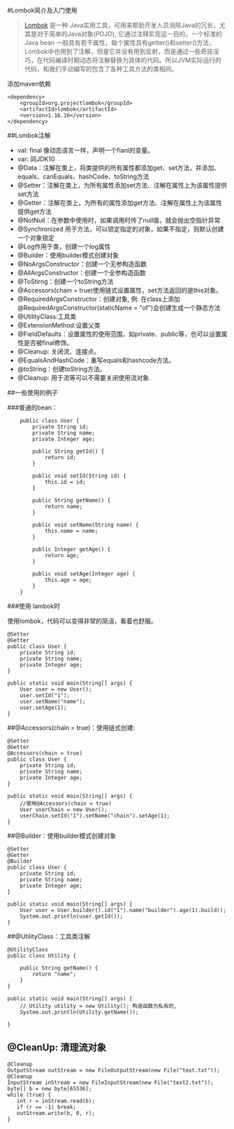 #Lombok简介及入门使用

> [Lombok](https://projectlombok.org/) 是一种 Java实用工具，可用来帮助开发人员消除Java的冗长，尤其是对于简单的Java对象(POJO), 它通过注释实现这一目的。一个标准的Java bean 一般具有若干属性，每个属性具有getter()和setter()方法，Lombok中也用到了注解，但是它并没有用到反射，而是通过一些奇技淫巧，在代码编译时期动态将注解替换为具体的代码。所以JVM实际运行的代码，和我们手动编写的包含了各种工具方法的类相同。

添加maven依赖

	<dependency>
	    <groupId>org.projectlombok</groupId>
	    <artifactId>lombok</artifactId>
	    <version>1.16.16</version>
	</dependency>


##Lombok注解

* val: final 像动态语言一样，声明一个fianl的变量。
* var: 同JDK10
* @Data：注解在类上，将类提供的所有属性都添加get、set方法，并添加、equals、canEquals、hashCode、toString方法
* @Setter：注解在类上，为所有属性添加set方法、注解在属性上为该属性提供set方法
* @Getter：注解在类上，为所有的属性添加get方法、注解在属性上为该属性提供get方法
* @NotNull：在参数中使用时，如果调用时传了null值，就会抛出空指针异常
* @Synchronized 用于方法，可以锁定指定的对象，如果不指定，则默认创建一个对象锁定
* @Log作用于类，创建一个log属性
* @Builder：使用builder模式创建对象
* @NoArgsConstructor：创建一个无参构造函数
* @AllArgsConstructor：创建一个全参构造函数
* @ToStirng：创建一个toString方法
* @Accessors(chain = true)使用链式设置属性，set方法返回的是this对象。
* @RequiredArgsConstructor：创建对象, 例: 在class上添加@RequiredArgsConstructor(staticName = "of")会创建生成一个静态方法
* @UtilityClass:工具类
* @ExtensionMethod:设置父类
* @FieldDefaults：设置属性的使用范围，如private、public等，也可以设置属性是否被final修饰。
* @Cleanup: 关闭流、连接点。
* @EqualsAndHashCode：重写equals和hashcode方法。
* @toString：创建toString方法。
* @Cleanup: 用于流等可以不需要关闭使用流对象.

##一些使用的例子

###普通的bean：

		public class User {
		    private String id;
		    private String name;
		    private Integer age;

		    public String getId() {
		        return id;
		    }

		    public void setId(String id) {
		        this.id = id;
		    }

		    public String getName() {
		        return name;
		    }

		    public void setName(String name) {
		        this.name = name;
		    }

		    public Integer getAge() {
		        return age;
		    }

		    public void setAge(Integer age) {
		        this.age = age;
		    }
		}
###使用 lambok时

使用lombok，代码可以变得非常的简洁，看着也舒服。

	@Setter
	@Getter
	public class User {
	    private String id;
	    private String name;
	    private Integer age;
	}

	public static void main(String[] args) {
        User user = new User();
        user.setId("1");
        user.setName("name");
        user.setAge(1);
    }

##@Accessors(chain = true)：使用链式创建:

	@Setter
	@Getter
	@Accessors(chain = true)
	public class User {
	    private String id;
	    private String name;
	    private Integer age;
	}

	public static void main(String[] args) {
        //使用@Accessors(chain = true)
        User userChain = new User();
        userChain.setId("1").setName("chain").setAge(1);
    }

##@Builder：使用builder模式创建对象

	@Setter
	@Getter
	@Builder
	public class User {
	    private String id;
	    private String name;
	    private Integer age;
	}

	public static void main(String[] args) {
        User user = User.builder().id("1").name("builder").age(1).build();
        System.out.println(user.getId());
    }

##@UtilityClass：工具类注解

	@UtilityClass
	public class Utility {

	    public String getName() {
	        return "name";
	    }
	}

	public static void main(String[] args) {
        // Utility utility = new Utility(); 构造函数为私有的,
        System.out.println(Utility.getName());

    }
  ## @CleanUp: 清理流对象

    @Cleanup
    OutputStream outStream = new FileOutputStream(new File("text.txt"));
    @Cleanup
    InputStream inStream = new FileInputStream(new File("text2.txt"));
    byte[] b = new byte[65536];
    while (true) {
       int r = inStream.read(b);
       if (r == -1) break;
       outStream.write(b, 0, r);
    }
